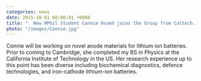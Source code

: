 ```yaml
---
categories: news
date: 2015-10-01 00:00:01 +0000
title: "  New MPhil Student Connie Hsueh joins the Group from Caltech. "
photo: "/images/Connie.jpg"
---
```


 Connie will be working on novel anode materials for lithium ion batteries. Prior to coming to Cambridge, she completed my BS in Physics at the California Institute of Technology in the US. Her research experience up to this point has been diverse including biochemical diagnostics, defence technologies, and iron-cathode lithium-ion batteries.
